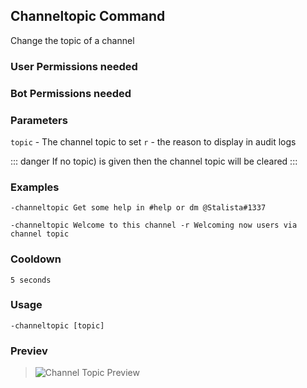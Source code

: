 ## Channeltopic Command
Change the topic of a channel

### User Permissions needed
> <Badge text="MANAGE_CHANNELS" type="error" vertical="middle"/>
### Bot Permissions needed
> <Badge text="MANAGE_CHANNELS" type="error" vertical="middle"/>

### Parameters
`topic` - The channel topic to set
`r` - the reason to display in audit logs

::: danger 
If no topic) is given then the channel topic will be cleared
:::

### Examples
`-channeltopic Get some help in #help or dm @Stalista#1337`

`-channeltopic Welcome to this channel -r Welcoming now users via channel topic`

### Cooldown
`5 seconds`

### Usage
`-channeltopic [topic]`

### Previev

>![Channel Topic Preview](https://cdn.discordapp.com/attachments/396964573007052800/494429935813787659/ChannelTopic.gif)
